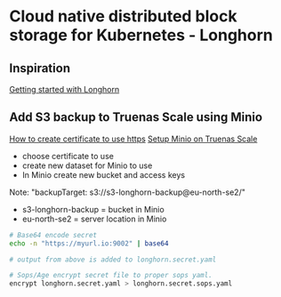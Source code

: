 # Cloud native distributed block storage for Kubernetes - Longhorn

## Inspiration
[Getting started with Longhorn](https://youtu.be/SDI9Tly5YDo)

## Add S3 backup to Truenas Scale using Minio
[How to create certificate to use https](https://youtu.be/TJ5fDiDRcbU)
[Setup Minio on Truenas Scale](https://youtu.be/uIm41PhGEgQ)

- choose certificate to use
- create new dataset for Minio to use
- In Minio create new bucket and access keys

Note: 
"backupTarget: s3://s3-longhorn-backup@eu-north-se2/"
- s3-longhorn-backup = bucket in Minio
- eu-north-se2 = server location in Minio


```bash
# Base64 encode secret
echo -n "https://myurl.io:9002" | base64

# output from above is added to longhorn.secret.yaml

# Sops/Age encrypt secret file to proper sops yaml. 
encrypt longhorn.secret.yaml > longhorn.secret.sops.yaml
```
